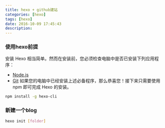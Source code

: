 ```yaml
---
title: hexo + github建站
categories: [hexo]
tags: [hexo]
date: 2016-10-09 17:45:43
description:
---
```


### 使用hexo前提
安装 Hexo 相当简单。然而在安装前，您必须检查电脑中是否已安装下列应用程序：
- [Node.js](https://nodejs.org/en/)
- [Git](https://git-scm.com/)
如果您的电脑中已经安装上述必备程序，那么恭喜您！接下来只需要使用 npm 即可完成 Hexo 的安装。
```sh
npm install -g hexo-cli
```
### 新建一个blog
```sh
hexo init [folder]
```
